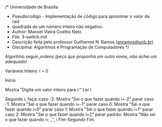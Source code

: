 /*	Universidade de Brasilia
 *	Pseudocodigo -  Implementação de código para aproximar o valor da raiz
 *  quadrada de um número inteiro não negativo. 
 *	Author: Manoel Vieira Coelho Neto
 * 	File: 3-switch.md
 * 	Descrição feita pelo professor Guilherme N. Ramos (gnramos@unb.br)
 *	Disciplina: Algoritmos e Programação de Computadores */

Algoritmo seguir_ordens
/*peço que proponha um outro nome, não achei um adequado*/

Variáveis
Inteiro: i = 0

Inicio

Mostra "Digite um valor inteiro para i:"
Ler i

Segundo i, faça:
	caso -2:
		Mostra "Sei o que fazer quando i=-2"
		parar
	caso -1:
		Mostra "Sei o que fazer quando i=-1"
		parar
	caso 0:
		Mostra "Sei o que fazer quando i=0"
		parar
	caso 1:
		Mostra "Sei o que fazer quando i=1"
		parar
	caso 2:
		Mostra "Sei o que fazer quando i=2"
		parar
	padrão:
		Mostra "Não sei o que fazer quando i= _", i
Fim-Segundo
Fim